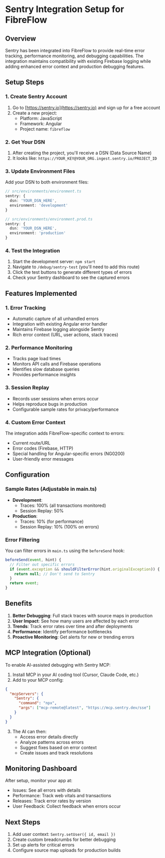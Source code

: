 # Sentry Integration Setup for FibreFlow

## Overview
Sentry has been integrated into FibreFlow to provide real-time error tracking, performance monitoring, and debugging capabilities. The integration maintains compatibility with existing Firebase logging while adding enhanced error context and production debugging features.

## Setup Steps

### 1. Create Sentry Account
1. Go to [https://sentry.io](https://sentry.io) and sign up for a free account
2. Create a new project:
   - Platform: JavaScript
   - Framework: Angular
   - Project name: `fibreflow`

### 2. Get Your DSN
1. After creating the project, you'll receive a DSN (Data Source Name)
2. It looks like: `https://YOUR_KEY@YOUR_ORG.ingest.sentry.io/PROJECT_ID`

### 3. Update Environment Files
Add your DSN to both environment files:

```typescript
// src/environments/environment.ts
sentry: {
  dsn: 'YOUR_DSN_HERE',
  environment: 'development'
}

// src/environments/environment.prod.ts
sentry: {
  dsn: 'YOUR_DSN_HERE',
  environment: 'production'
}
```

### 4. Test the Integration
1. Start the development server: `npm start`
2. Navigate to `/debug/sentry-test` (you'll need to add this route)
3. Click the test buttons to generate different types of errors
4. Check your Sentry dashboard to see the captured errors

## Features Implemented

### 1. Error Tracking
- Automatic capture of all unhandled errors
- Integration with existing Angular error handler
- Maintains Firebase logging alongside Sentry
- Rich error context (URL, user actions, stack traces)

### 2. Performance Monitoring
- Tracks page load times
- Monitors API calls and Firebase operations
- Identifies slow database queries
- Provides performance insights

### 3. Session Replay
- Records user sessions when errors occur
- Helps reproduce bugs in production
- Configurable sample rates for privacy/performance

### 4. Custom Error Context
The integration adds FibreFlow-specific context to errors:
- Current route/URL
- Error codes (Firebase, HTTP)
- Special handling for Angular-specific errors (NG0200)
- User-friendly error messages

## Configuration

### Sample Rates (Adjustable in main.ts)
- **Development**:
  - Traces: 100% (all transactions monitored)
  - Session Replay: 50% 
- **Production**:
  - Traces: 10% (for performance)
  - Session Replay: 10% (100% on errors)

### Error Filtering
You can filter errors in `main.ts` using the `beforeSend` hook:
```typescript
beforeSend(event, hint) {
  // Filter out specific errors
  if (event.exception && shouldFilterError(hint.originalException)) {
    return null; // Don't send to Sentry
  }
  return event;
}
```

## Benefits

1. **Better Debugging**: Full stack traces with source maps in production
2. **User Impact**: See how many users are affected by each error
3. **Trends**: Track error rates over time and after deployments
4. **Performance**: Identify performance bottlenecks
5. **Proactive Monitoring**: Get alerts for new or trending errors

## MCP Integration (Optional)
To enable AI-assisted debugging with Sentry MCP:

1. Install MCP in your AI coding tool (Cursor, Claude Code, etc.)
2. Add to your MCP config:
```json
{
  "mcpServers": {
    "Sentry": {
      "command": "npx",
      "args": ["mcp-remote@latest", "https://mcp.sentry.dev/sse"]
    }
  }
}
```

3. The AI can then:
   - Access error details directly
   - Analyze patterns across errors
   - Suggest fixes based on error context
   - Create issues and track resolutions

## Monitoring Dashboard
After setup, monitor your app at:
- Issues: See all errors with details
- Performance: Track web vitals and transactions
- Releases: Track error rates by version
- User Feedback: Collect feedback when errors occur

## Next Steps
1. Add user context: `Sentry.setUser({ id, email })`
2. Create custom breadcrumbs for better debugging
3. Set up alerts for critical errors
4. Configure source map uploads for production builds